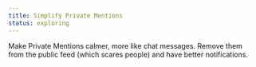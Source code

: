 ```yaml
---
title: Simplify Private Mentions
status: exploring
---
```

Make Private Mentions calmer, more like chat messages. Remove them from the public feed (which scares people) and have better notifications.
